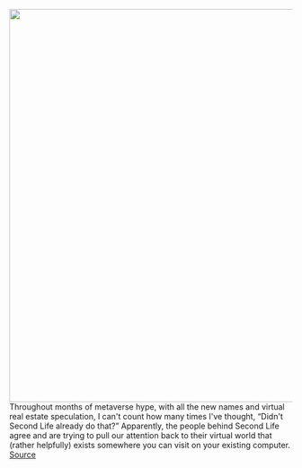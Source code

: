 <img src='https://cdn.vox-cdn.com/thumbor/sobLGX8rOiJTcDw5zqCzYXMSqEA=/0x0:3500x2325/1200x800/filters:focal(2027x773:2587x1333)/cdn.vox-cdn.com/uploads/chorus_image/image/70385421/103009616.0.jpg' width='700px' /><br/>
Throughout months of metaverse hype, with all the new names and virtual real estate speculation, I can't count how many times I've thought, “Didn't Second Life already do that?” Apparently, the people behind Second Life agree and are trying to pull our attention back to their virtual world that (rather helpfully) exists somewhere you can visit on your existing computer.
<a href='https://www.theverge.com/2022/1/13/22881864/metaverse-second-life-decentralized-moderation-patent-virtual-reality'> Source <a/>